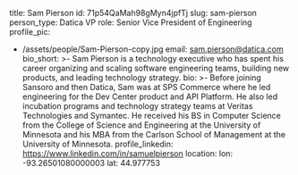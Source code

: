 title: Sam Pierson
id: 71p54QaMah98gMyn4jpfTj
slug: sam-pierson
person_type: Datica VP
role: Senior Vice President of Engineering
profile_pic:
  - /assets/people/Sam-Pierson-copy.jpg
email: sam.pierson@datica.com
bio_short: >-
  Sam Pierson is a technology executive who has spent his career organizing and
  scaling software engineering teams, building new products, and leading
  technology strategy. 
bio: >-
  Before joining Sansoro and then Datica, Sam was at SPS Commerce where he led
  engineering for the Dev Center product and API Platform. He also led
  incubation programs and technology strategy teams at Veritas Technologies and
  Symantec. He received his BS in Computer Science from the College of Science
  and Engineering at the University of Minnesota and his MBA from the Carlson
  School of Management at the University of Minnesota.
profile_linkedin: https://www.linkedin.com/in/samuelpierson
location:
  lon: -93.26501080000003
  lat: 44.977753
